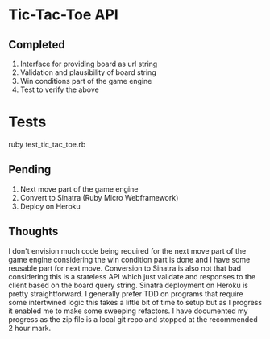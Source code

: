 # Tic-Tac-Toe API

## Completed

1. Interface for providing board as url string
2. Validation and plausibility of board string
4. Win conditions part of the game engine
3. Test to verify the above

# Tests

ruby test_tic_tac_toe.rb


## Pending

1. Next move part of the game engine
2. Convert to Sinatra (Ruby Micro Webframework)
3. Deploy on Heroku

## Thoughts

I don't envision much code being required for the next move part of the game
engine considering the win condition part is done and I have some reusable
part for next move. Conversion to Sinatra is also not that bad considering
this is a stateless API which just validate and responses to the client based
on the board query string. Sinatra deployment on Heroku is pretty straightforward.
I generally prefer TDD on programs that require some intertwined logic this takes
a little bit of time to setup but as I progress it enabled me to make some
sweeping refactors. I have documented my progress as the zip file is a local
git repo and stopped at the recommended 2 hour mark.
